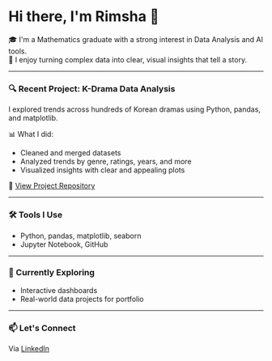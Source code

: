 # Hi there, I'm Rimsha 👋

🎓 I'm a Mathematics graduate with a strong interest in Data Analysis and AI tools.  
🎯 I enjoy turning complex data into clear, visual insights that tell a story.

---

### 🔍 Recent Project: K-Drama Data Analysis
I explored trends across hundreds of Korean dramas using Python, pandas, and matplotlib.

📊 What I did:
- Cleaned and merged datasets
- Analyzed trends by genre, ratings, years, and more
- Visualized insights with clear and appealing plots

📂 [View Project Repository](https://github.com/Rimsha-Iram/KDrama-DataAnalysis)

---

### 🛠 Tools I Use
- Python, pandas, matplotlib, seaborn
- Jupyter Notebook, GitHub

---

### 🌱 Currently Exploring
- Interactive dashboards
- Real-world data projects for portfolio

---

### 📫 Let's Connect
Via [LinkedIn](www.linkedin.com/in/rimsha-iram-841905367)


